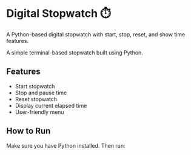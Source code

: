# Digital Stopwatch ⏱️
A Python-based digital stopwatch with start, stop, reset, and show time features.

A simple terminal-based stopwatch built using Python.
## Features
- Start stopwatch
- Stop and pause time
- Reset stopwatch
- Display current elapsed time
- User-friendly menu

## How to Run
Make sure you have Python installed. Then run:
